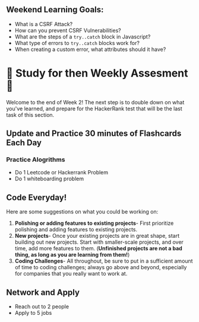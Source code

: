 ## Weekend Learning Goals:

- What is a CSRF Attack?
- How can you prevent CSRF Vulnerabilities?
- What are the steps of a `try..catch` block in Javascript?
- What type of errors to `try..catch` blocks work for?
- When creating a custom error, what attributes should it have?

# 🚨 Study for then Weekly Assesment 🚨 

Welcome to the end of Week 2! The next step is to double down on what you've learned, and prepare for the HackerRank test that will be the last task of this section.

## Update and Practice 30 minutes of Flashcards Each Day

### Practice Alogrithms
* Do 1 Leetcode or Hackerrank Problem
* Do 1 whiteboarding problem

## Code Everyday!

Here are some suggestions on what you could be working on:

1. **Polishing or adding features to existing projects**- First prioritize polishing and adding features to existing projects.
1. **New projects**- Once your existing projects are in great shape, start building out new projects. Start with smaller-scale projects, and over time, add more features to them. (**Unfinished projects are not a bad thing, as long as you are learning from them!**)
1. **Coding Challenges**- All throughout, be sure to put in a sufficient amount of time to coding challenges; always go above and beyond, especially for companies that you really want to work at.

## Network and Apply

* Reach out to 2 people
* Apply to 5 jobs